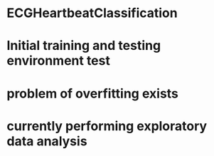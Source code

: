 # ECGHeartbeatClassification
# Initial training and testing environment test
# problem of overfitting exists
# currently performing exploratory data analysis
